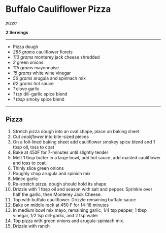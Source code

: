 # Buffalo Cauliflower Pizza

*pizza*

**2 Servings**

---

- Pizza dough
- *285 grams* cauliflower florets
- *113 grams* monterey jack cheese shredded
- *2* green onions
- *115 grams* mayonnaise
- *15 grams* white wine vinegar
- *56 grams* arugula and spinnach mix
- *62 grams* hot sauce
- *1* clove garlic
- *1 tsp* dill-garlic spice blend
- *1 tbsp* smoky spice blend

---

## Pizza

1. Stretch pizza dough into an oval shape, place on baking sheet
2. Cut *cauliflower* into bite-sized pieces
3. On a foil-lined baking sheet add cauliflower smokey spice blend and 1 tbsp oil, toss to coat
4. Bake at 450F for 7-minutes until slightly tender
5. Melt 1 tbsp butter in a large bowl, add hot sauce, add roasted cauliflower and toss to coat.
6. Thinly slice green onions
7. Roughly chop arugula and spinich mix
8. Mince garlic
9. Re-stretch pizza, dough should hold its shape
10. Drizzle with 1 tbsp oil and season with salt and pepper. Sprinkle over half the garlic, then Monterey Jack Cheese.
11.  Top with buffalo cauliflower. Drizzle remaining buffalo sauce
12. Bake on middle rack at 450 F for 14-18 minutes
13. In medium bowl mix mayo, remaining garlic, 1/4 tsp pepper, 1 tbsp vinegar, 1/2 tsp dill-garlic, and 2 tsp water
14. Top pizza with green onions and arugula-spiniach mix.
15. Drizzle with ranch
